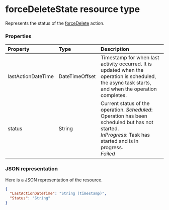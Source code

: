 # forceDeleteState resource type

Represents the status of the [forceDelete](../api/domain_forcedelete.md) action.


### Properties
| Property	   | Type	|Description|
|:---------------|:--------|:----------|
|lastActionDateTime|DateTimeOffset| Timestamp for when last activity occurred. It is updated when the operation is scheduled, the async task starts, and when the operation completes.|
|status|String| Current status of the operation. *Scheduled*: Operation has been scheduled but has not started.</br>*InProgress*: Task has started and is in progress.</br>*Failed*|

### JSON representation

Here is a JSON representation of the resource.

<!-- {
  "blockType": "resource",
  "optionalProperties": [

  ],
  "@odata.type": "microsoft.graph.forceDeleteState"
}-->

```json
{
  "LastActionDateTime": "String (timestamp)",
  "Status": "String"
}

```

<!-- uuid: 8fcb5dbc-d5aa-4681-8e31-b001d5168d79
2015-10-25 14:57:30 UTC -->
<!-- {
  "type": "#page.annotation",
  "description": "forceDeleteState resource",
  "keywords": "",
  "section": "documentation",
  "tocPath": ""
}-->